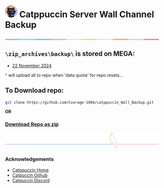 # <img src="catppuccin.png" width="40px"/> Catppuccin Server Wall Channel Backup

<img src="banner_catpuccin_2.png" />

## `\zip_archives\backup\` is stored on MEGA:
- [22 November 2024]()

^ will upload all to repo when 'data quota' for repo resets...

## 

## To Download repo:
```bash
git clone https://github.com/Courage-1984/catppuccin_Wall_Backup.git
```
**OR**

### [Download Repo as zip](https://github.com/Courage-1984/catppuccin_Wall_Backup/archive/refs/heads/main.zip)

<img src="cat_left.png" />


### Acknowledgements
* [Catppuccin Home](https://catppuccin.com/)
* [Catpuccin Github](https://github.com/catppuccin)
* [Catpuccin Discord](https://discord.com/servers/catppuccin-907385605422448742)

